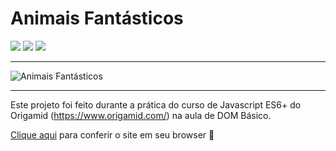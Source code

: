 # Animais Fantásticos

 ![](https://img.shields.io/github/stars/phedrakeson/animais-fantasticos) ![](https://img.shields.io/github/license/phedrakeson/animais-fantasticos) ![](https://img.shields.io/github/languages/code-size/phedrakeson/animais-fantasticos)
 

------------


![Animais Fantásticos](https://i.gyazo.com/f2d1ae0545ca7fe63d9f7db56fb98043.gif)

------------


Este projeto foi feito durante a prática do curso de Javascript ES6+ do Origamid (https://www.origamid.com/) na aula de DOM Básico.

[Clique aqui](http://animais-fantasticos-p.netlify.app/ "Site em Deploy") para conferir o site em seu browser 🖖
